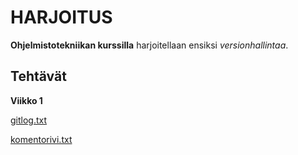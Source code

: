 # HARJOITUS

**Ohjelmistotekniikan kurssilla** harjoitellaan ensiksi *versionhallintaa*.

## Tehtävät

**Viikko 1**

[gitlog.txt](https://github.com/susannakinnunen/ot-harjoitus/blob/master/laskarit/viikko1/gitlog.txt)

[komentorivi.txt](https://github.com/susannakinnunen/ot-harjoitus/blob/master/laskarit/viikko1/komentorivi.txt)
